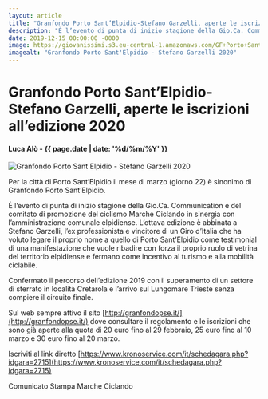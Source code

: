 ```yaml
---
layout: article
title: "Granfondo Porto Sant’Elpidio-Stefano Garzelli, aperte le iscrizioni all’edizione 2020"
description: "È l’evento di punta di inizio stagione della Gio.Ca. Communication e del comitato di promozione del ciclismo Marche Ciclando in sinergia con l’amministrazione comunale elpidiense. L’ottava edizione è abbinata a Stefano Garzelli, l’ex professionista e vincitore di un Giro d’Italia che ha voluto legare il proprio nome a quello di Porto Sant’Elpidio come testimonial di una manifestazione che vuole ribadire con forza il proprio ruolo di vetrina del territorio elpidiense e fermano come incentivo al turismo e alla mobilità ciclabile."
date: 2019-12-15 00:00:00 -0000
image: https://giovanissimi.s3.eu-central-1.amazonaws.com/GF+Porto+Sant'Elpidio-Stefano+Garzelli+22032020+locandina.jpg
imagealt: "Granfondo Porto Sant'Elpidio - Stefano Garzelli 2020"
---
```


# Granfondo Porto Sant’Elpidio-Stefano Garzelli, aperte le iscrizioni all’edizione 2020

#### Luca Alò - {{ page.date | date: '%d/%m/%Y' }}

![Granfondo Porto Sant'Elpidio - Stefano Garzelli 2020](https://giovanissimi.s3.eu-central-1.amazonaws.com/GF+Porto+Sant'Elpidio-Stefano+Garzelli+22032020+locandina.jpg)

Per la città di Porto Sant’Elpidio il mese di marzo (giorno 22) è sinonimo di Granfondo Porto Sant’Elpidio.

È l’evento di punta di inizio stagione della Gio.Ca. Communication e del comitato di promozione del ciclismo Marche Ciclando in sinergia con l’amministrazione comunale elpidiense. L’ottava edizione è abbinata a Stefano Garzelli, l’ex professionista e vincitore di un Giro d’Italia che ha voluto legare il proprio nome a quello di Porto Sant’Elpidio come testimonial di una manifestazione che vuole ribadire con forza il proprio ruolo di vetrina del territorio elpidiense e fermano come incentivo al turismo e alla mobilità ciclabile.

Confermato il percorso dell’edizione 2019 con il superamento di un settore di sterrato in località Cretarola e l’arrivo sul Lungomare Trieste senza compiere il circuito finale.

Sul web sempre attivo il sito [http://granfondopse.it/](http://granfondopse.it/) dove consultare il regolamento e le iscrizioni che sono già aperte alla quota di 20 euro fino al 29 febbraio, 25 euro fino al 10 marzo e 30 euro fino al 20 marzo.

Iscriviti al link diretto [https://www.kronoservice.com/it/schedagara.php?idgara=2715](https://www.kronoservice.com/it/schedagara.php?idgara=2715)



Comunicato Stampa Marche Ciclando
